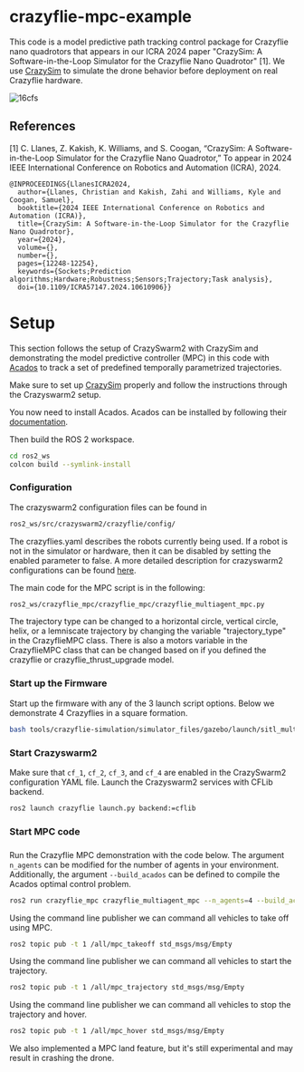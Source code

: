 # crazyflie-mpc-example
This code is a model predictive path tracking control package for Crazyflie nano quadrotors that appears in our ICRA 2024 paper "CrazySim: A Software-in-the-Loop Simulator for the Crazyflie Nano Quadrotor" [1]. We use [CrazySim](https://github.com/gtfactslab/CrazySim)
to simulate the drone behavior before deployment on real Crazyflie hardware.

![16cfs](https://github.com/user-attachments/assets/fd8eddd7-4de9-443c-9837-e7e3bd8157b4)

## References

[1] C. Llanes, Z. Kakish, K. Williams, and S. Coogan, “CrazySim: A Software-in-the-Loop Simulator for the Crazyflie Nano Quadrotor,” To appear in 2024
IEEE International Conference on Robotics and Automation (ICRA), 2024.


```console
@INPROCEEDINGS{LlanesICRA2024,
  author={Llanes, Christian and Kakish, Zahi and Williams, Kyle and Coogan, Samuel},
  booktitle={2024 IEEE International Conference on Robotics and Automation (ICRA)}, 
  title={CrazySim: A Software-in-the-Loop Simulator for the Crazyflie Nano Quadrotor}, 
  year={2024},
  volume={},
  number={},
  pages={12248-12254},
  keywords={Sockets;Prediction algorithms;Hardware;Robustness;Sensors;Trajectory;Task analysis},
  doi={10.1109/ICRA57147.2024.10610906}}

```

# Setup

This section follows the setup of CrazySwarm2 with CrazySim and demonstrating the model predictive controller (MPC) in this code with [Acados](https://github.com/acados/acados) to track a set of predefined temporally parametrized trajectories.

Make sure to set up [CrazySim](https://github.com/gtfactslab/CrazySim) properly and follow the instructions through the Crazyswarm2 setup.

You now need to install Acados. Acados can be installed by following their [documentation](https://docs.acados.org/installation/index.html).

Then build the ROS 2 workspace.
```bash
cd ros2_ws
colcon build --symlink-install
```

### Configuration
The crazyswarm2  configuration files can be found in 
```bash
ros2_ws/src/crazyswarm2/crazyflie/config/
```
The crazyflies.yaml describes the robots currently being used. If a robot is not in the simulator or hardware, then it can be disabled by setting the enabled parameter to false. A more detailed description for crazyswarm2 configurations can be found [here](https://imrclab.github.io/crazyswarm2/usage.html).

The main code for the MPC script is in the following:
```bash
ros2_ws/crazyflie_mpc/crazyflie_mpc/crazyflie_multiagent_mpc.py
```
The trajectory type can be changed to a horizontal circle, vertical circle, helix, or a lemniscate trajectory by changing the variable "trajectory_type" in the CrazyflieMPC class. There is also a motors variable in the CrazyflieMPC class that can be changed based on if you defined the crazyflie or crazyflie_thrust_upgrade model.

### Start up the Firmware
Start up the firmware with any of the 3 launch script options. Below we demonstrate 4 Crazyflies in a square formation.
```bash
bash tools/crazyflie-simulation/simulator_files/gazebo/launch/sitl_multiagent_square.sh -n 4 -m crazyflie
```

### Start Crazyswarm2
Make sure that `cf_1`, `cf_2`, `cf_3`, and `cf_4` are enabled in the CrazySwarm2 configuration YAML file. Launch the Crazyswarm2 services with CFLib backend.
```bash
ros2 launch crazyflie launch.py backend:=cflib
```

### Start MPC code
### 
Run the Crazyflie MPC demonstration with the code below. The argument `n_agents` can be modified for the number of agents in your environment. Additionally, the argument `--build_acados` can be defined to compile the Acados optimal control problem.
```bash
ros2 run crazyflie_mpc crazyflie_multiagent_mpc --n_agents=4 --build_acados
```

Using the command line publisher we can command all vehicles to take off using MPC.
```bash
ros2 topic pub -t 1 /all/mpc_takeoff std_msgs/msg/Empty
```

Using the command line publisher we can command all vehicles to start the trajectory.
```bash
ros2 topic pub -t 1 /all/mpc_trajectory std_msgs/msg/Empty
```

Using the command line publisher we can command all vehicles to stop the trajectory and hover.
```bash
ros2 topic pub -t 1 /all/mpc_hover std_msgs/msg/Empty
```

We also implemented a MPC land feature, but it's still experimental and may result in crashing the drone.
